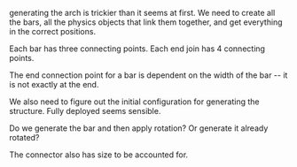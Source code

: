 generating the arch is trickier than it seems at first. We need to create all the bars, all the physics objects that link them together, and get everything in the correct positions.

Each bar has three connecting points. Each end join has 4 connecting
points.

The end connection point for a bar is dependent on the width of the bar -- it is not exactly at the end.

We also need to figure out the initial configuration for generating the structure. Fully deployed seems sensible.

Do we generate the bar and then apply rotation? Or generate it already rotated?

The connector also has size to be accounted for.

